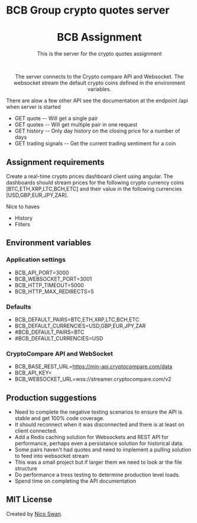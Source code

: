 # BCB Group crypto quotes server

<div align="center">
  <h1>BCB Assignment</h1>
  <p>This is the server for the crypto quotes assignment</p>
  <br>
  <p>The server connects to the Crypto compare API and Websocket. The websocket stream the default crypto coins defined in the environment variables.</p> 
</div>


  There are alow a few other API see the documentation at the endpoint /api when server is started
  * GET quote -- Will get a single pair 
  * GET quotes -- Will get multiple pair in one request
  * GET history -- Only day history on the closing price for a number of days
  * GET trading signals -- Get the current trading sentiment for a coin

## Assignment requirements

Create a real-time crypto prices dashboard client using angular. The dashboards should stream prices for the following  crypto currency coins [BTC,ETH,XRP,LTC,BCH,ETC] and their value in the following currencies [USD,GBP,EUR,JPY,ZAR].

Nice to haves
 * History 
 * Filters

## Environment variables
### Application settings
* BCB_API_PORT=3000
* BCB_WEBSOCKET_PORT=3001
* BCB_HTTP_TIMEOUT=5000
* BCB_HTTP_MAX_REDIRECTS=5

### Defaults
* BCB_DEFAULT_PAIRS=BTC,ETH,XRP,LTC,BCH,ETC
* BCB_DEFAULT_CURRENCIES=USD,GBP,EUR,JPY,ZAR
* #BCB_DEFAULT_PAIRS=BTC
* #BCB_DEFAULT_CURRENCIES=USD

### CryptoCompare API and WebSocket
* BCB_BASE_REST_URL=https://min-api.cryptocompare.com/data
* BCB_API_KEY=<CryptoCompare API key>
* BCB_WEBSOCKET_URL=wss://streamer.cryptocompare.com/v2

 ## Production suggestions

 * Need to complete the negative testing scenarios to ensure the API is stable and get 100% code coverage. 
 * It should reconnect when it was disconnected and there is at least on client connected. 
 * Add a Redis caching solution for Websockets and REST API for performance, perhaps even a persistance solution for historical data. 
 * Some pairs haven't had quotes and need to implement a pulling solution to feed into websocket stream
 * This was a small project but if larger them we need to look ar the file structure
 * Do performance a tress testing to determine production level loads.
 * Spend time on completing the API documentation  


## MIT License

Created by [Nico Swan](mailto://hi@nicoswan.com).
